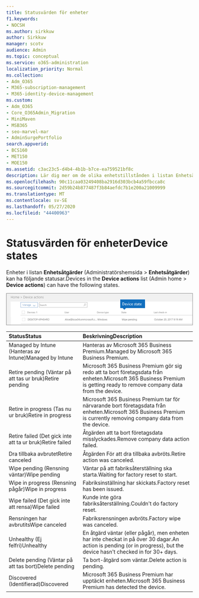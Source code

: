 ```yaml
---
title: Statusvärden för enheter
f1.keywords:
- NOCSH
ms.author: sirkkuw
author: Sirkkuw
manager: scotv
audience: Admin
ms.topic: conceptual
ms.service: o365-administration
localization_priority: Normal
ms.collection:
- Adm_O365
- M365-subscription-management
- M365-identity-device-management
ms.custom:
- Adm_O365
- Core_O365Admin_Migration
- MiniMaven
- MSB365
- seo-marvel-mar
- AdminSurgePortfolio
search.appverid:
- BCS160
- MET150
- MOE150
ms.assetid: c3ac23c5-d4b4-4b1b-b7ce-ea759521bf8c
description: Lär dig mer om de olika enhetstillstånden i listan Enhetsåtgärder i Administrationshem i Microsoft 365 för företag.
ms.openlocfilehash: 90c11caa03249408ba2916d303bcb4a59fbcca8c
ms.sourcegitcommit: 2d59b24b877487f3b84aefdc7b1e200a21009999
ms.translationtype: MT
ms.contentlocale: sv-SE
ms.lasthandoff: 05/27/2020
ms.locfileid: "44400963"
---
```

# <a name="device-states"></a><span data-ttu-id="b0024-103">Statusvärden för enheter</span><span class="sxs-lookup"><span data-stu-id="b0024-103">Device states</span></span>

<span data-ttu-id="b0024-104">Enheter i listan **Enhetsåtgärder** (Administratörshemsida \> **Enhetsåtgärder**) kan ha följande statusar.</span><span class="sxs-lookup"><span data-stu-id="b0024-104">Devices in the **Device actions** list (Admin home \> **Device actions**) can have the following states.</span></span>
  
![In the Device actions list, you can see the Devices states.](../media/a621c47e-45d9-4e1a-beb9-c03254d40c1d.png)
  
|<span data-ttu-id="b0024-106">**Status**</span><span class="sxs-lookup"><span data-stu-id="b0024-106">**Status**</span></span>|<span data-ttu-id="b0024-107">**Beskrivning**</span><span class="sxs-lookup"><span data-stu-id="b0024-107">**Description**</span></span>|
|:-----|:-----|
|<span data-ttu-id="b0024-108">Managed by Intune (Hanteras av Intune)</span><span class="sxs-lookup"><span data-stu-id="b0024-108">Managed by Intune</span></span>  <br/> |<span data-ttu-id="b0024-109">Hanteras av Microsoft 365 Business Premium.</span><span class="sxs-lookup"><span data-stu-id="b0024-109">Managed by Microsoft 365 Business Premium.</span></span>  <br/> |
|<span data-ttu-id="b0024-110">Retire pending (Väntar på att tas ur bruk)</span><span class="sxs-lookup"><span data-stu-id="b0024-110">Retire pending</span></span>  <br/> |<span data-ttu-id="b0024-111">Microsoft 365 Business Premium gör sig redo att ta bort företagsdata från enheten.</span><span class="sxs-lookup"><span data-stu-id="b0024-111">Microsoft 365 Business Premium is getting ready to remove company data from the device.</span></span>  <br/> |
|<span data-ttu-id="b0024-112">Retire in progress (Tas nu ur bruk)</span><span class="sxs-lookup"><span data-stu-id="b0024-112">Retire in progress</span></span>  <br/> |<span data-ttu-id="b0024-113">Microsoft 365 Business Premium tar för närvarande bort företagsdata från enheten.</span><span class="sxs-lookup"><span data-stu-id="b0024-113">Microsoft 365 Business Premium is currently removing company data from the device.</span></span>  <br/> |
|<span data-ttu-id="b0024-114">Retire failed (Det gick inte att ta ur bruk)</span><span class="sxs-lookup"><span data-stu-id="b0024-114">Retire failed</span></span>  <br/> | <span data-ttu-id="b0024-115">Åtgärden att ta bort företagsdata misslyckades.</span><span class="sxs-lookup"><span data-stu-id="b0024-115">Remove company data action failed.</span></span>  <br/> |
|<span data-ttu-id="b0024-116">Dra tillbaka avbrutet</span><span class="sxs-lookup"><span data-stu-id="b0024-116">Retire canceled</span></span>  <br/> |<span data-ttu-id="b0024-117">Åtgärden För att dra tillbaka avbröts.</span><span class="sxs-lookup"><span data-stu-id="b0024-117">Retire action was canceled.</span></span>  <br/> |
|<span data-ttu-id="b0024-118">Wipe pending (Rensning väntar)</span><span class="sxs-lookup"><span data-stu-id="b0024-118">Wipe pending</span></span>  <br/> |<span data-ttu-id="b0024-119">Väntar på att fabriksåterställning ska starta.</span><span class="sxs-lookup"><span data-stu-id="b0024-119">Waiting for factory reset to start.</span></span>  <br/> |
|<span data-ttu-id="b0024-120">Wipe in progress (Rensning pågår)</span><span class="sxs-lookup"><span data-stu-id="b0024-120">Wipe in progress</span></span>  <br/> |<span data-ttu-id="b0024-121">Fabriksinställning har skickats.</span><span class="sxs-lookup"><span data-stu-id="b0024-121">Factory reset has been issued.</span></span>  <br/> |
|<span data-ttu-id="b0024-122">Wipe failed (Det gick inte att rensa)</span><span class="sxs-lookup"><span data-stu-id="b0024-122">Wipe failed</span></span>  <br/> |<span data-ttu-id="b0024-123">Kunde inte göra fabriksåterställning.</span><span class="sxs-lookup"><span data-stu-id="b0024-123">Couldn't do factory reset.</span></span>  <br/> |
|<span data-ttu-id="b0024-124">Rensningen har avbrutits</span><span class="sxs-lookup"><span data-stu-id="b0024-124">Wipe canceled</span></span>  <br/> |<span data-ttu-id="b0024-125">Fabriksrensningen avbröts.</span><span class="sxs-lookup"><span data-stu-id="b0024-125">Factory wipe was canceled.</span></span>  <br/> |
|<span data-ttu-id="b0024-126">Unhealthy (Ej felfri)</span><span class="sxs-lookup"><span data-stu-id="b0024-126">Unhealthy</span></span>  <br/> |<span data-ttu-id="b0024-127">En åtgärd väntar (eller pågår), men enheten har inte checkat in på över 30 dagar.</span><span class="sxs-lookup"><span data-stu-id="b0024-127">An action is pending (or in progress), but the device hasn't checked in for 30+ days.</span></span>  <br/> |
|<span data-ttu-id="b0024-128">Delete pending (Väntar på att tas bort)</span><span class="sxs-lookup"><span data-stu-id="b0024-128">Delete pending</span></span>  <br/> |<span data-ttu-id="b0024-129">Ta bort-åtgärd som väntar.</span><span class="sxs-lookup"><span data-stu-id="b0024-129">Delete action is pending.</span></span>  <br/> |
|<span data-ttu-id="b0024-130">Discovered (Identifierad)</span><span class="sxs-lookup"><span data-stu-id="b0024-130">Discovered</span></span>  <br/> |<span data-ttu-id="b0024-131">Microsoft 365 Business Premium har upptäckt enheten.</span><span class="sxs-lookup"><span data-stu-id="b0024-131">Microsoft 365 Business Premium has detected the device.</span></span>  <br/> |
   

